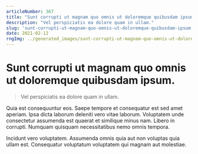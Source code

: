 ```yaml
---
articleNumber: 367
title: "Sunt corrupti ut magnam quo omnis ut doloremque quibusdam ipsum."
description: "Vel perspiciatis ea dolore quam in ullam."
slug: 'sunt-corrupti-ut-magnam-quo-omnis-ut-doloremque-quibusdam-ipsum.'
date: 2021-02-12
rngImg: ../generated_images/sunt-corrupti-ut-magnam-quo-omnis-ut-doloremque-quibusdam-ipsum..jpg
---
```


# Sunt corrupti ut magnam quo omnis ut doloremque quibusdam ipsum.

> Vel perspiciatis ea dolore quam in ullam.

Quia est consequuntur eos. Saepe tempore et consequatur est sed amet aperiam. Ipsa dicta laborum deleniti vero vitae laborum. Voluptatem unde consectetur assumenda est quaerat et similique minus nam. Libero in corrupti. Numquam quisquam necessitatibus nemo omnis tempora.
 Incidunt vero voluptatem. Assumenda omnis quia aut non voluptas quia ullam est. Consequatur voluptatum voluptatem qui magnam aut molestiae.
